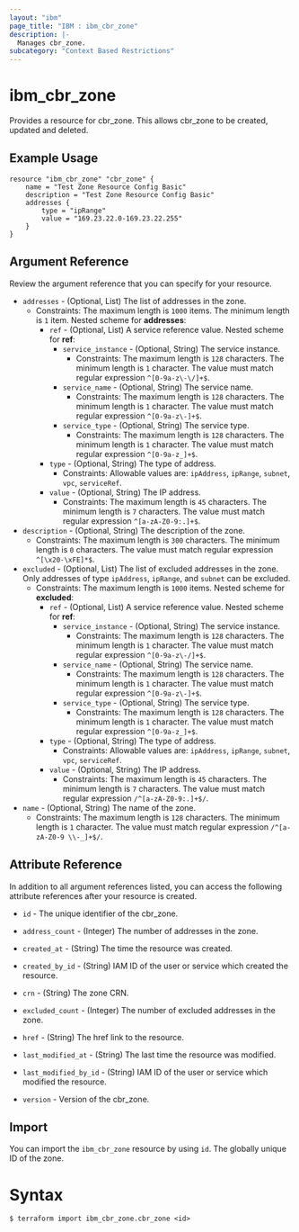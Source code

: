 ```yaml
---
layout: "ibm"
page_title: "IBM : ibm_cbr_zone"
description: |-
  Manages cbr_zone.
subcategory: "Context Based Restrictions"
---
```


# ibm_cbr_zone

Provides a resource for cbr_zone. This allows cbr_zone to be created, updated and deleted.

## Example Usage

```hcl
resource "ibm_cbr_zone" "cbr_zone" {
	name = "Test Zone Resource Config Basic"
	description = "Test Zone Resource Config Basic"
	addresses {
		type = "ipRange"
		value = "169.23.22.0-169.23.22.255"
	}
}
```

## Argument Reference

Review the argument reference that you can specify for your resource.

* `addresses` - (Optional, List) The list of addresses in the zone.
  * Constraints: The maximum length is `1000` items. The minimum length is `1` item.
Nested scheme for **addresses**:
    * `ref` - (Optional, List) A service reference value.
    Nested scheme for **ref**:
        * `service_instance` - (Optional, String) The service instance.
          * Constraints: The maximum length is `128` characters. The minimum length is `1` character. The value must match regular expression `^[0-9a-z\-\/]+$`.
        * `service_name` - (Optional, String) The service name.
          * Constraints: The maximum length is `128` characters. The minimum length is `1` character. The value must match regular expression `^[0-9a-z\-]+$`.
        * `service_type` - (Optional, String) The service type.
          * Constraints: The maximum length is `128` characters. The minimum length is `1` character. The value must match regular expression `^[0-9a-z_]+$`.
    * `type` - (Optional, String) The type of address.
      * Constraints: Allowable values are: `ipAddress`, `ipRange`, `subnet`, `vpc`, `serviceRef`.
    * `value` - (Optional, String) The IP address.
      * Constraints: The maximum length is `45` characters. The minimum length is `7` characters. The value must match regular expression `^[a-zA-Z0-9:.]+$`.
* `description` - (Optional, String) The description of the zone.
  * Constraints: The maximum length is `300` characters. The minimum length is `0` characters. The value must match regular expression `^[\x20-\xFE]*$`.
* `excluded` - (Optional, List) The list of excluded addresses in the zone. Only addresses of type `ipAddress`, `ipRange`, and `subnet` can be excluded.
  * Constraints: The maximum length is `1000` items.
Nested scheme for **excluded**:
    * `ref` - (Optional, List) A service reference value.
    Nested scheme for **ref**:
        * `service_instance` - (Optional, String) The service instance.
          * Constraints: The maximum length is `128` characters. The minimum length is `1` character. The value must match regular expression `^[0-9a-z\-/]+$`.
        * `service_name` - (Optional, String) The service name.
          * Constraints: The maximum length is `128` characters. The minimum length is `1` character. The value must match regular expression `^[0-9a-z\-]+$`.
        * `service_type` - (Optional, String) The service type.
          * Constraints: The maximum length is `128` characters. The minimum length is `1` character. The value must match regular expression `^[0-9a-z_]+$`.
    * `type` - (Optional, String) The type of address.
      * Constraints: Allowable values are: `ipAddress`, `ipRange`, `subnet`, `vpc`, `serviceRef`.
    * `value` - (Optional, String) The IP address.
      * Constraints: The maximum length is `45` characters. The minimum length is `7` characters. The value must match regular expression `/^[a-zA-Z0-9:.]+$/`.
* `name` - (Optional, String) The name of the zone.
  * Constraints: The maximum length is `128` characters. The minimum length is `1` character. The value must match regular expression `/^[a-zA-Z0-9 \\-_]+$/`.

## Attribute Reference

In addition to all argument references listed, you can access the following attribute references after your resource is created.

* `id` - The unique identifier of the cbr_zone.
* `address_count` - (Integer) The number of addresses in the zone.
* `created_at` - (String) The time the resource was created.
* `created_by_id` - (String) IAM ID of the user or service which created the resource.
* `crn` - (String) The zone CRN.
* `excluded_count` - (Integer) The number of excluded addresses in the zone.
* `href` - (String) The href link to the resource.
* `last_modified_at` - (String) The last time the resource was modified.
* `last_modified_by_id` - (String) IAM ID of the user or service which modified the resource.

* `version` - Version of the cbr_zone.

## Import

You can import the `ibm_cbr_zone` resource by using `id`. The globally unique ID of the zone.

# Syntax
```
$ terraform import ibm_cbr_zone.cbr_zone <id>
```
